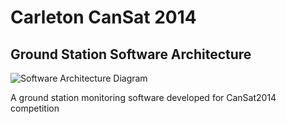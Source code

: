 Carleton CanSat 2014
====================

Ground Station Software Architecture
------------------------------------

<img src="http://amente.github.io/images/Projects/CanSat/gcs.png" alt="Software Architecture Diagram" />


A ground station monitoring software developed for CanSat2014 competition


